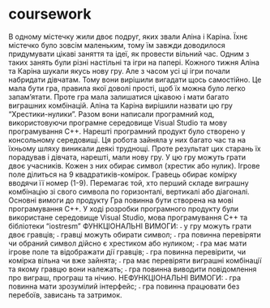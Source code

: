 # coursework
В одному містечку жили двоє подруг, яких звали Аліна і Каріна. Їхнє містечко було зовсім маленьким, тому їм завжди доводилося придумувати цікаві заняття та ідеї, як провести вільний час. Одним з таких занять були різні настільні та ігри на папері. Кожного тижня Аліна та Каріна шукали якусь нову гру.
Але з часом усі ці ігри почали набридати дівчатам. Тому вони вирішили вигадати щось самостійно. Це мала бути гра, правила якої доволі прості, щоб їх можна було легко запам’ятати. Проте гра мала залишатися цікавою і мати багато виграшних комбінацій. Аліна та Каріна вирішили назвати цю гру “Хрестики-нулики”. Разом вони написали програмний код, використовуючи програмне середовище Visual Studio та мову програмування C++. Нарешті програмний продукт було створено у консольному середовищі. Ця робота зайняла у них багато час та на їхньому шляху виникали деякі труднощі. Проте результат цих старань їх порадував і дівчата, нарешті, мали нову гру.
У цю гру можуть грати двоє учасників. Кожен з них обирає символ (хрестик або нулик). Ігрове поле ділиться на 9 квадратиків-комірок. Гравець обирає комірку вводячи її номер (1-9). Перемагає той, хто перший складе виграшну комбінацію зі свого символа по горизонталі, вертикалі або діагоналі.
Основні вимоги до продукту
Гра повинна бути створена на мові програмування C++. У ході розробки програмного продукту були використане середовище Visual Studio, мова програмування C++ та бібліотеки “iostresm”
ФУНКЦІОНАЛЬНІ ВИМОГИ:
˗	у гру можуть грати двоє гравців;
˗	гравці можуть обирати символ;
˗	гра повинна перевіряти чи обраний символ дійсно є хрестиком або нуликом;
˗	гра має мати ігрове поле та відображати дії гравців;
˗	гра повинна перевірити, чи комірка вільна чи вже зайнята;
˗	гра має перевіряти виграшні комбінації та якому гравцю вони належать;
˗	гра повинна виводити повідомлення про виграш, програш та нічию.
НЕФУНКЦІОНАЛЬНІ ВИМОГИ:
˗	гра повинна мати зрозумілий інтерфейс;
˗	гра повинна працювати без перебоїв, зависань та затримок.
